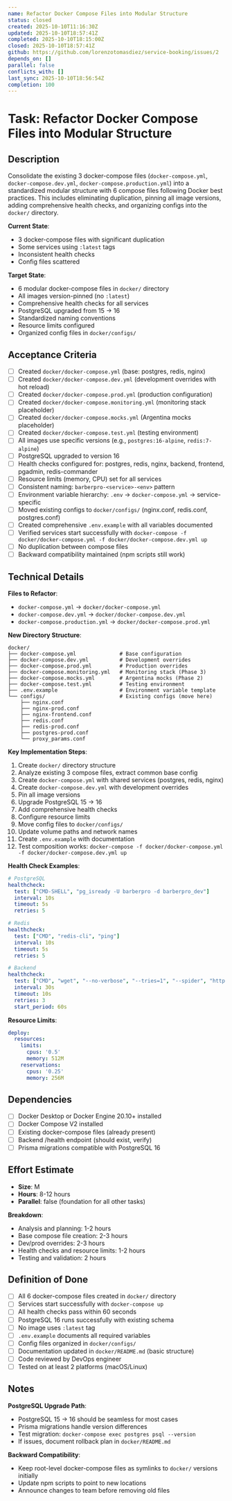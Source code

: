 ```yaml
---
name: Refactor Docker Compose Files into Modular Structure
status: closed
created: 2025-10-10T11:16:30Z
updated: 2025-10-10T18:57:41Z
completed: 2025-10-10T18:15:00Z
closed: 2025-10-10T18:57:41Z
github: https://github.com/lorenzotomasdiez/service-booking/issues/2
depends_on: []
parallel: false
conflicts_with: []
last_sync: 2025-10-10T18:56:54Z
completion: 100
---
```


# Task: Refactor Docker Compose Files into Modular Structure

## Description

Consolidate the existing 3 docker-compose files (`docker-compose.yml`, `docker-compose.dev.yml`, `docker-compose.production.yml`) into a standardized modular structure with 6 compose files following Docker best practices. This includes eliminating duplication, pinning all image versions, adding comprehensive health checks, and organizing configs into the `docker/` directory.

**Current State**:
- 3 docker-compose files with significant duplication
- Some services using `:latest` tags
- Inconsistent health checks
- Config files scattered

**Target State**:
- 6 modular docker-compose files in `docker/` directory
- All images version-pinned (no `:latest`)
- Comprehensive health checks for all services
- PostgreSQL upgraded from 15 → 16
- Standardized naming conventions
- Resource limits configured
- Organized config files in `docker/configs/`

## Acceptance Criteria

- [ ] Created `docker/docker-compose.yml` (base: postgres, redis, nginx)
- [ ] Created `docker/docker-compose.dev.yml` (development overrides with hot reload)
- [ ] Created `docker/docker-compose.prod.yml` (production configuration)
- [ ] Created `docker/docker-compose.monitoring.yml` (monitoring stack placeholder)
- [ ] Created `docker/docker-compose.mocks.yml` (Argentina mocks placeholder)
- [ ] Created `docker/docker-compose.test.yml` (testing environment)
- [ ] All images use specific versions (e.g., `postgres:16-alpine`, `redis:7-alpine`)
- [ ] PostgreSQL upgraded to version 16
- [ ] Health checks configured for: postgres, redis, nginx, backend, frontend, pgadmin, redis-commander
- [ ] Resource limits (memory, CPU) set for all services
- [ ] Consistent naming: `barberpro-<service>-<env>` pattern
- [ ] Environment variable hierarchy: `.env` → `docker-compose.yml` → service-specific
- [ ] Moved existing configs to `docker/configs/` (nginx.conf, redis.conf, postgres.conf)
- [ ] Created comprehensive `.env.example` with all variables documented
- [ ] Verified services start successfully with `docker-compose -f docker/docker-compose.yml -f docker/docker-compose.dev.yml up`
- [ ] No duplication between compose files
- [ ] Backward compatibility maintained (npm scripts still work)

## Technical Details

**Files to Refactor**:
- `docker-compose.yml` → `docker/docker-compose.yml`
- `docker-compose.dev.yml` → `docker/docker-compose.dev.yml`
- `docker-compose.production.yml` → `docker/docker-compose.prod.yml`

**New Directory Structure**:
```
docker/
├── docker-compose.yml              # Base configuration
├── docker-compose.dev.yml          # Development overrides
├── docker-compose.prod.yml         # Production overrides
├── docker-compose.monitoring.yml   # Monitoring stack (Phase 3)
├── docker-compose.mocks.yml        # Argentina mocks (Phase 2)
├── docker-compose.test.yml         # Testing environment
├── .env.example                    # Environment variable template
└── configs/                        # Existing configs (move here)
    ├── nginx.conf
    ├── nginx-prod.conf
    ├── nginx-frontend.conf
    ├── redis.conf
    ├── redis-prod.conf
    ├── postgres-prod.conf
    └── proxy_params.conf
```

**Key Implementation Steps**:
1. Create `docker/` directory structure
2. Analyze existing 3 compose files, extract common base config
3. Create `docker-compose.yml` with shared services (postgres, redis, nginx)
4. Create `docker-compose.dev.yml` with development overrides
5. Pin all image versions
6. Upgrade PostgreSQL 15 → 16
7. Add comprehensive health checks
8. Configure resource limits
9. Move config files to `docker/configs/`
10. Update volume paths and network names
11. Create `.env.example` with documentation
12. Test composition works: `docker-compose -f docker/docker-compose.yml -f docker/docker-compose.dev.yml up`

**Health Check Examples**:
```yaml
# PostgreSQL
healthcheck:
  test: ["CMD-SHELL", "pg_isready -U barberpro -d barberpro_dev"]
  interval: 10s
  timeout: 5s
  retries: 5

# Redis
healthcheck:
  test: ["CMD", "redis-cli", "ping"]
  interval: 10s
  timeout: 5s
  retries: 5

# Backend
healthcheck:
  test: ["CMD", "wget", "--no-verbose", "--tries=1", "--spider", "http://localhost:3000/health"]
  interval: 30s
  timeout: 10s
  retries: 3
  start_period: 60s
```

**Resource Limits**:
```yaml
deploy:
  resources:
    limits:
      cpus: '0.5'
      memory: 512M
    reservations:
      cpus: '0.25'
      memory: 256M
```

## Dependencies

- [ ] Docker Desktop or Docker Engine 20.10+ installed
- [ ] Docker Compose V2 installed
- [ ] Existing docker-compose files (already present)
- [ ] Backend /health endpoint (should exist, verify)
- [ ] Prisma migrations compatible with PostgreSQL 16

## Effort Estimate

- **Size**: M
- **Hours**: 8-12 hours
- **Parallel**: false (foundation for all other tasks)

**Breakdown**:
- Analysis and planning: 1-2 hours
- Base compose file creation: 2-3 hours
- Dev/prod overrides: 2-3 hours
- Health checks and resource limits: 1-2 hours
- Testing and validation: 2 hours

## Definition of Done

- [ ] All 6 docker-compose files created in `docker/` directory
- [ ] Services start successfully with `docker-compose up`
- [ ] All health checks pass within 60 seconds
- [ ] PostgreSQL 16 runs successfully with existing schema
- [ ] No image uses `:latest` tag
- [ ] `.env.example` documents all required variables
- [ ] Config files organized in `docker/configs/`
- [ ] Documentation updated in `docker/README.md` (basic structure)
- [ ] Code reviewed by DevOps engineer
- [ ] Tested on at least 2 platforms (macOS/Linux)

## Notes

**PostgreSQL Upgrade Path**:
- PostgreSQL 15 → 16 should be seamless for most cases
- Prisma migrations handle version differences
- Test migration: `docker-compose exec postgres psql --version`
- If issues, document rollback plan in `docker/README.md`

**Backward Compatibility**:
- Keep root-level docker-compose files as symlinks to `docker/` versions initially
- Update npm scripts to point to new locations
- Announce changes to team before removing old files
